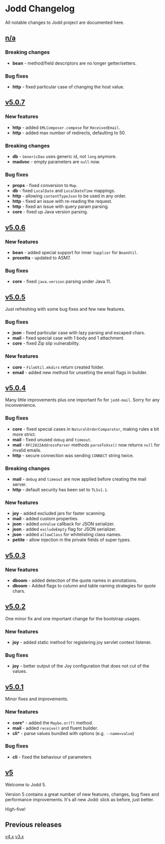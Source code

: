 # Jodd Changelog

All notable changes to Jodd project are documented here.

## [n/a](https://github.com/oblac/jodd/compare/v5.0.7...master)

### Breaking changes

+ **bean** - method/field descriptors are no longer getter/setters.

### Bug fixes

+ **http** - fixed particular case of changing the host value.


## [v5.0.7](https://github.com/oblac/jodd/compare/v5.0.6...v5.0.7)

### New features

+ **http** - added `EMLComposer.compose` for `ReceivedEmail`.
+ **http** - added max number of redirects, defaulting to 50.

### Breaking changes

+ **db** - `GenericDao` uses generic id, not `long` anymore.
+ **madvoc** - empty parameters are `null` now.

### Bug fixes

+ **props** - fixed conversion to `Map`.
+ **db** - fixed `LocalDate` and `LocalDateTime` mappings.
+ **http** - allowing `contentTypeJson` to be used in any order.
+ **http** - fixed an issue with re-reading the request.
+ **http** - fixed an issue with query param parsing.
+ **core** - fixed up Java version parsing.


## [v5.0.6](https://github.com/oblac/jodd/compare/v5.0.5...v5.0.6)

### New features

+ **bean** - added special support for inner `Supplier` for `BeanUtil`.
+ **proxetta** - updated to ASM7.

### Bug fixes

+ **core** - fixed `java.version` parsing under Java 11.


## [v5.0.5](https://github.com/oblac/jodd/compare/v5.0.4...v5.0.5)

Just refreshing with some bug fixes and few new features.

### Bug fixes

+ **json** - fixed particular case with lazy parsing and escaped chars.
+ **mail** - fixed special case with 1 body and 1 attachment.
+ **core** - fixed Zip slip vulnerability.

### New features

+ **core** - `FileUtil.mkdirs` return created folder.
+ **email** - added new method for unsetting the email flags in builder.


## [v5.0.4](https://github.com/oblac/jodd/compare/v5.0.3...v5.0.4)

Many little improvements plus one important fix for `jodd-mail`. Sorry for any inconvenience.

### Bug fixes

+ **core** - fixed special cases in `NaturalOrderComparator`, making rules a bit more strict.
+ **mail** - fixed unused `debug` and `timeout`.
+ **mail** - `RFC2822AddressParser` methods `parseToXxx()` now returns `null` for invalid emails.
+ **http** - secure connection was sending `CONNECT` string twice.

### Breaking changes

+ **mail** - `debug` and `timeout` are now applied before creating the mail server.
+ **http** - default security has been set to `TLSv1.1`.

### New features

+ **joy** - added excluded jars for faster scanning.
+ **mail** - added custom properties.
+ **json** - added `onValue` callback for JSON serializer.
+ **json** - added `excludeEmpty` flag for JSON serializer.
+ **json** - added `allowClass` for whitelisting class names.
+ **petite** - allow injection in the private fields of super types.



## [v5.0.3](https://github.com/oblac/jodd/compare/v5.0.2...v5.0.3)

### New features

+ **dboom** - added detection of the quote names in annotations.
+ **dboom** - Added flags to column and table naming strategies for quote chars.



## [v5.0.2](https://github.com/oblac/jodd/compare/v5.0.1...v5.0.2)

One minor fix and one important change for the bootstrap usages.

### New features

+ **joy** - added static method for registering joy servlet context listener.

### Bug fixes

+ **joy** - better output of the Joy configuration that does not cut of the values.



## [v5.0.1](https://github.com/oblac/jodd/compare/v5.0.0...v5.0.1)

Minor fixes and improvements.

### New features

+ **core*** - added the `Maybe.or(T)` method.
+ **mail** - added `receive()` and fluent builder.
+ **cli*** - parse values bundled with options (e.g. `--name=value`)

### Bug fixes

+ **cli** - fixed the behaviour of parameters



## [v5](https://github.com/oblac/jodd/compare/v4.3.2...v5.0.0)

Welcome to Jodd 5.

Version 5 contains a great number of new features, changes, bug fixes and performance improvements. It's all new Jodd: slick as before, just better.

High-five!

## Previous releases

[v4.x](CHANGELOG_v4.md)
[v3.x](CHANGELOG_v3.md)
